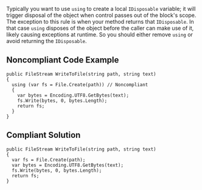 
Typically you want to use `using` to create a local `IDisposable` variable; it will trigger disposal of the object when control passes out of the block's scope. The exception to this rule is when your method returns that `IDisposable`. In that case `using` disposes of the object before the caller can make use of it, likely causing exceptions at runtime. So you should either remove `using` or avoid returning the `IDisposable`.

## Noncompliant Code Example


    public FileStream WriteToFile(string path, string text)
    {
      using (var fs = File.Create(path)) // Noncompliant
      {
        var bytes = Encoding.UTF8.GetBytes(text);
        fs.Write(bytes, 0, bytes.Length);
        return fs;
      }
    }


## Compliant Solution


    public FileStream WriteToFile(string path, string text)
    {
      var fs = File.Create(path);
      var bytes = Encoding.UTF8.GetBytes(text);
      fs.Write(bytes, 0, bytes.Length);
      return fs;
    }

